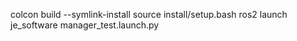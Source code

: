 colcon build --symlink-install
source install/setup.bash
ros2 launch je_software manager_test.launch.py
